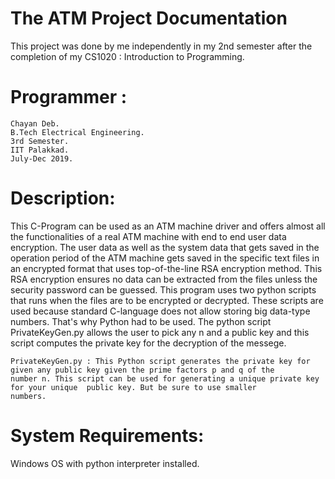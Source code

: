 # The ATM Project Documentation
This project was done by me independently in my 2nd semester after the completion of my CS1020 : Introduction to Programming.

# Programmer :
	Chayan Deb.
	B.Tech Electrical Engineering.
	3rd Semester.
	IIT Palakkad.
	July-Dec 2019.
	

# Description: 
This C-Program can be used as an ATM machine driver and offers almost all the functionalities of a real ATM machine 
with end to end user data encryption. The user data as well as the system data that gets saved in the operation period of the ATM 
machine gets saved in the specific text files in an encrypted format that uses top-of-the-line RSA encryption method.
This RSA encryption ensures no data can be extracted from the files unless the security password can be guessed.
This program uses two python scripts that runs when the files are to be encrypted or decrypted. These scripts are used because 
standard C-language does not allow storing big data-type numbers. That's why Python had to be used.
The python script PrivateKeyGen.py allows the user to pick any n and a public key and this script computes the private key for the 
decryption of the messege.


	PrivateKeyGen.py : This Python script generates the private key for given any public key given the prime factors p and q of the
	number n. This script can be used for generating a unique private key for your unique  public key. But be sure to use smaller 
	numbers.


# System Requirements: 
Windows OS with python interpreter installed.
